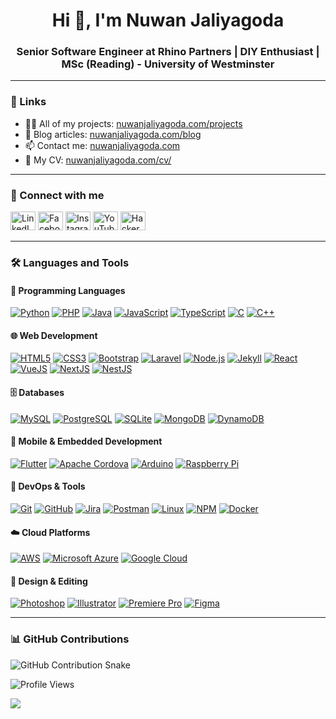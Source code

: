 <h1 align="center">Hi 👋, I'm Nuwan Jaliyagoda</h1>
<h3 align="center">Senior Software Engineer at Rhino Partners | DIY Enthusiast | MSc (Reading) - University of Westminster</h3>

---

### 🔗 Links

- 👨‍💻 All of my projects: [nuwanjaliyagoda.com/projects](https://nuwanjaliyagoda.com/projects)
- 📝 Blog articles: [nuwanjaliyagoda.com/blog](https://nuwanjaliyagoda.com/blog)
- 📫 Contact me: [nuwanjaliyagoda.com](https://nuwanjaliyagoda.com)
- 📄 My CV: [nuwanjaliyagoda.com/cv/](https://nuwanjaliyagoda.com/cv/)

---

### 🤝 Connect with me

<p align="left">
    <a href="https://linkedin.com/in/nuwan-jaliyagoda" target="blank"><img src="https://cdn.jsdelivr.net/gh/devicons/devicon@latest/icons/linkedin/linkedin-original.svg" alt="LinkedIn" height="30" width="40" /></a>
    <a href="https://fb.com/nuwan.jaliyagoda" target="blank"><img src="https://cdn.jsdelivr.net/gh/devicons/devicon@latest/icons/facebook/facebook-original.svg" alt="Facebook" height="30" width="40" /></a>
    <a href="https://instagram.com/nuwanjaliyagoda" target="blank"><img src="https://raw.githubusercontent.com/rahuldkjain/github-profile-readme-generator/master/src/images/icons/Social/instagram.svg" alt="Instagram" height="30" width="40" /></a>
    <a href="https://www.youtube.com/channel/UC1EaR2mO0KTP4RjKe__wgqA" target="blank"><img src="https://raw.githubusercontent.com/rahuldkjain/github-profile-readme-generator/master/src/images/icons/Social/youtube.svg" alt="YouTube" height="30" width="40" /></a>
    <a href="https://www.hackerrank.com/nuwanj" target="blank"><img src="https://raw.githubusercontent.com/rahuldkjain/github-profile-readme-generator/master/src/images/icons/Social/hackerrank.svg" alt="HackerRank" height="30" width="40" /></a>
</p>

---

### 🛠️ Languages and Tools

#### 📌 Programming Languages

[![Python](https://img.shields.io/badge/Python-3776AB?style=flat-square&logo=python&logoColor=white)](https://www.python.org)
[![PHP](https://img.shields.io/badge/PHP-777BB4?style=flat-square&logo=php&logoColor=white)](https://www.php.net)
[![Java](https://img.shields.io/badge/Java-%23ED8B00.svg?logo=openjdk&logoColor=white)](https://www.java.com)
[![JavaScript](https://img.shields.io/badge/JavaScript-F7DF1E?style=flat-square&logo=javascript&logoColor=black)](https://www.javascript.com)
[![TypeScript](https://img.shields.io/badge/TypeScript-3178C6?style=flat-square&logo=typescript&logoColor=white)](https://www.typescriptlang.org)
[![C](https://img.shields.io/badge/C-00599C?logo=c&logoColor=white)](https://en.wikipedia.org/wiki/C_(programming_language))
[![C++](https://img.shields.io/badge/C++-00599C?style=flat-square&logo=cplusplus&logoColor=white)](https://isocpp.org)

#### 🌐 Web Development

[![HTML5](https://img.shields.io/badge/HTML5-E34F26?style=flat-square&logo=html5&logoColor=white)](https://developer.mozilla.org/en-US/docs/Web/HTML)
[![CSS3](https://img.shields.io/badge/CSS3-1572B6?style=flat-square&logo=css3&logoColor=white)](https://developer.mozilla.org/en-US/docs/Web/CSS)
[![Bootstrap](https://img.shields.io/badge/Bootstrap-7952B3?style=flat-square&logo=bootstrap&logoColor=white)](https://getbootstrap.com)
[![Laravel](https://img.shields.io/badge/Laravel-FF2D20?style=flat-square&logo=laravel&logoColor=white)](https://laravel.com)
[![Node.js](https://img.shields.io/badge/Node.js-339933?style=flat-square&logo=node.js&logoColor=white)](https://nodejs.org)
[![Jekyll](https://img.shields.io/badge/Jekyll-C00?logo=jekyll&logoColor=fff)](https://jekyllrb.com)
[![React](https://img.shields.io/badge/React-61DAFB?style=flat-square&logo=react&logoColor=black)](https://reactjs.org)
[![VueJS](https://img.shields.io/badge/Vue.js-4FC08D?style=flat-square&logo=vue.js&logoColor=white)](https://vuejs.org)
[![NextJS](https://img.shields.io/badge/Next.js-000000?style=flat-square&logo=next.js&logoColor=white)](https://nextjs.org)
[![NestJS](https://img.shields.io/badge/NestJS-E0234E?style=flat-square&logo=nestjs&logoColor=white)](https://nestjs.com)

#### 🗄️ Databases

[![MySQL](https://img.shields.io/badge/MySQL-4479A1?style=flat-square&logo=mysql&logoColor=white)](https://www.mysql.com)
[![PostgreSQL](https://img.shields.io/badge/PostgreSQL-336791?style=flat-square&logo=postgresql&logoColor=white)](https://www.postgresql.org)
[![SQLite](https://img.shields.io/badge/SQLite-07405E?style=flat-square&logo=sqlite&logoColor=white)](https://www.sqlite.org)
[![MongoDB](https://img.shields.io/badge/MongoDB-47A248?style=flat-square&logo=mongodb&logoColor=white)](https://www.mongodb.com)
[![DynamoDB](https://img.shields.io/badge/DynamoDB-FF9900?style=flat-square&logo=amazon-dynamodb&logoColor=white)](https://aws.amazon.com/dynamodb/)

#### 📱 Mobile & Embedded Development

[![Flutter](https://img.shields.io/badge/Flutter-02569B?style=flat-square&logo=flutter&logoColor=white)](https://flutter.dev)
[![Apache Cordova](https://img.shields.io/badge/Apache%20Cordova-46494A?style=flat-square&logo=cordova&logoColor=white)](https://cordova.apache.org)
[![Arduino](https://img.shields.io/badge/Arduino-00979D?style=flat-square&logo=arduino&logoColor=white)](https://www.arduino.cc)
[![Raspberry Pi](https://img.shields.io/badge/Raspberry%20Pi-C51A4A?style=flat-square&logo=raspberrypi&logoColor=white)](https://www.raspberrypi.org)

#### 🔧 DevOps & Tools

[![Git](https://img.shields.io/badge/Git-F05032?style=flat-square&logo=git&logoColor=white)](https://git-scm.com)
[![GitHub](https://img.shields.io/badge/GitHub-181717?style=flat-square&logo=github&logoColor=white)](https://github.com)
[![Jira](https://img.shields.io/badge/Jira-0052CC?style=flat-square&logo=jira&logoColor=white)](https://www.atlassian.com/software/jira)
[![Postman](https://img.shields.io/badge/Postman-FF6C37?style=flat-square&logo=postman&logoColor=white)](https://www.postman.com)
[![Linux](https://img.shields.io/badge/Linux-FCC624?style=flat-square&logo=linux&logoColor=white)](https://www.linux.org)
[![NPM](https://img.shields.io/badge/NPM-CB3837?style=flat-square&logo=npm&logoColor=white)](https://www.npmjs.com)
[![Docker](https://img.shields.io/badge/Docker-2496ED?style=flat-square&logo=docker&logoColor=white)](https://www.docker.com)

#### ☁️ Cloud Platforms

[![AWS](https://img.shields.io/badge/AWS-%23FF9900.svg?logo=amazon-web-services&logoColor=white)](https://aws.amazon.com)
[![Microsoft Azure](https://custom-icon-badges.demolab.com/badge/Microsoft%20Azure-0089D6?logo=msazure&logoColor=white)](https://azure.microsoft.com)
[![Google Cloud](https://img.shields.io/badge/Google%20Cloud-%234285F4.svg?logo=google-cloud&logoColor=white)](https://cloud.google.com)

#### 🎨 Design & Editing

[![Photoshop](https://img.shields.io/badge/Photoshop-31A8FF?style=flat-square&logo=adobe-photoshop&logoColor=white)](https://www.adobe.com/products/photoshop.html)
[![Illustrator](https://img.shields.io/badge/Illustrator-FF9A00?style=flat-square&logo=adobe-illustrator&logoColor=white)](https://www.adobe.com/products/illustrator.html)
[![Premiere Pro](https://img.shields.io/badge/Premiere%20Pro-9999FF?style=flat-square&logo=adobe-premiere-pro&logoColor=white)](https://www.adobe.com/products/premiere.html)
[![Figma](https://img.shields.io/badge/Figma-F24E1E?style=flat-square&logo=figma&logoColor=white)](https://www.figma.com)


---

### 📊 GitHub Contributions

<picture>
  <source media="(prefers-color-scheme: dark)" srcset="https://nuwanj.github.io/NuwanJ/dist/github-contribution-grid-snake-dark.svg" />
  <source media="(prefers-color-scheme: light)" srcset="https://nuwanj.github.io/NuwanJ//dist/github-contribution-grid-snake.svg" />
  <img alt="GitHub Contribution Snake" src="github-snake.svg" />
</picture>

<!-- <p>
    <img align="center"
        src="https://github-readme-stats.vercel.app/api/top-langs?username=nuwanj&show_icons=true&locale=en&layout=compact"
        alt="nuwanj" />
</p> -->

<p align="left">
    <img src="https://komarev.com/ghpvc/?username=nuwanj&label=Profile%20Views&color=blue&style=flat-square" alt="Profile Views" />
</p>

![](https://hit.yhype.me/github/profile?user_id=11540782)
